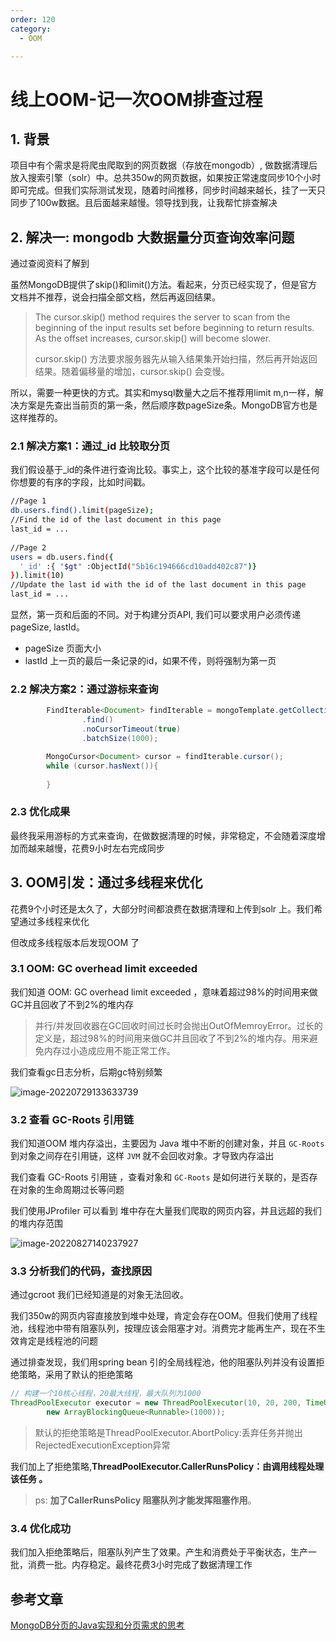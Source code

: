 ```yaml
---
order: 120
category:
  - OOM

---
```


# 线上OOM-记一次OOM排查过程

## 1. 背景

项目中有个需求是将爬虫爬取到的网页数据（存放在mongodb）, 做数据清理后放入搜索引擎（solr）中。总共350w的网页数据，如果按正常速度同步10个小时即可完成。但我们实际测试发现，随着时间推移，同步时间越来越长，挂了一天只同步了100w数据。且后面越来越慢。领导找到我，让我帮忙排查解决

## 2. 解决一: mongodb 大数据量分页查询效率问题

通过查阅资料了解到

虽然MongoDB提供了skip()和limit()方法。看起来，分页已经实现了，但是官方文档并不推荐，说会扫描全部文档，然后再返回结果。

>The cursor.skip() method requires the server to scan from the beginning of the input results set before beginning to return results. As the offset increases, cursor.skip() will become slower.
>
>cursor.skip() 方法要求服务器先从输入结果集开始扫描，然后再开始返回结果。随着偏移量的增加，cursor.skip() 会变慢。

所以，需要一种更快的方式。其实和mysql数量大之后不推荐用limit m,n一样，解决方案是先查出当前页的第一条，然后顺序数pageSize条。MongoDB官方也是这样推荐的。

### 2.1 解决方案1：通过_id 比较取分页

我们假设基于_id的条件进行查询比较。事实上，这个比较的基准字段可以是任何你想要的有序的字段，比如时间戳。

```bash
//Page 1
db.users.find().limit(pageSize);
//Find the id of the last document in this page
last_id = ...
 
//Page 2
users = db.users.find({
  '_id' :{ "$gt" :ObjectId("5b16c194666cd10add402c87")}
}).limit(10)
//Update the last id with the id of the last document in this page
last_id = ...
```

显然，第一页和后面的不同。对于构建分页API, 我们可以要求用户必须传递pageSize, lastId。

- pageSize 页面大小
- lastId 上一页的最后一条记录的id，如果不传，则将强制为第一页

### 2.2 解决方案2：通过游标来查询

```java
        FindIterable<Document> findIterable = mongoTemplate.getCollection(mongoTemplate.getCollectionName(tClass))
                .find()
                .noCursorTimeout(true)
                .batchSize(1000);

        MongoCursor<Document> cursor = findIterable.cursor();
        while (cursor.hasNext()){
        
        }
```

### 2.3 优化成果

最终我采用游标的方式来查询，在做数据清理的时候，非常稳定，不会随着深度增加而越来越慢，花费9小时左右完成同步

## 3. OOM引发：通过多线程来优化

花费9个小时还是太久了，大部分时间都浪费在数据清理和上传到solr 上。我们希望通过多线程来优化

但改成多线程版本后发现OOM 了

### 3.1 OOM: GC overhead limit exceeded

我们知道 OOM: GC overhead limit exceeded ，意味着超过98%的时间用来做GC并且回收了不到2%的堆内存

> 并行/并发回收器在GC回收时间过长时会抛出OutOfMemroyError。过长的定义是，超过98%的时间用来做GC并且回收了不到2%的堆内存。用来避免内存过小造成应用不能正常工作。

我们查看gc日志分析，后期gc特别频繁

![image-20220729133633739](https://zszblog.oss-cn-beijing.aliyuncs.com/zszblog/image-20220729133633739.png)

### 3.2 查看 GC-Roots 引用链

我们知道OOM 堆内存溢出，主要因为 Java 堆中不断的创建对象，并且 `GC-Roots` 到对象之间存在引用链，这样 `JVM` 就不会回收对象。才导致内存溢出

我们查看 GC-Roots 引用链 ，查看对象和 `GC-Roots` 是如何进行关联的，是否存在对象的生命周期过长等问题

我们使用JProfiler 可以看到 堆中存在大量我们爬取的网页内容，并且远超的我们的堆内存范围

![image-20220827140237927](https://zszblog.oss-cn-beijing.aliyuncs.com/zszblog/image-20220827140237927.png)

### 3.3 分析我们的代码，查找原因

通过gcroot 我们已经知道是的对象无法回收。

我们350w的网页内容直接放到堆中处理，肯定会存在OOM。但我们使用了线程池，线程池中带有阻塞队列，按理应该会阻塞才对。消费完才能再生产，现在不生效肯定是线程池的问题

通过排查发现，我们用spring bean 引的全局线程池，他的阻塞队列并没有设置拒绝策略，采用了默认的拒绝策略

```java
// 构建一个10核心线程，20最大线程，最大队列为1000
ThreadPoolExecutor executor = new ThreadPoolExecutor(10, 20, 200, TimeUnit.MILLISECONDS,
        new ArrayBlockingQueue<Runnable>(1000));
```

> 默认的拒绝策略是ThreadPoolExecutor.AbortPolicy:丢弃任务并抛出RejectedExecutionException异常

我们加上了拒绝策略,**ThreadPoolExecutor.CallerRunsPolicy：由调用线程处理该任务 。**

> ps: **加了CallerRunsPolicy 阻塞队列才能发挥阻塞作用**。

### 3.4 优化成功

我们加入拒绝策略后，阻塞队列产生了效果。产生和消费处于平衡状态，生产一批，消费一批。内存稳定。最终花费3小时完成了数据清理工作

## 参考文章

[MongoDB分页的Java实现和分页需求的思考](https://www.cnblogs.com/woshimrf/p/mongodb-pagenation-performance.html)